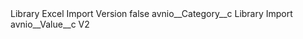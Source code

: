 <?xml version="1.0" encoding="UTF-8"?>
<CustomMetadata xmlns="http://soap.sforce.com/2006/04/metadata" xmlns:xsi="http://www.w3.org/2001/XMLSchema-instance" xmlns:xsd="http://www.w3.org/2001/XMLSchema">
    <label>Library Excel Import Version</label>
    <protected>false</protected>
    <values>
        <field>avnio__Category__c</field>
        <value xsi:type="xsd:string">Library Import</value>
    </values>
    <values>
        <field>avnio__Value__c</field>
        <value xsi:type="xsd:string">V2</value>
    </values>
</CustomMetadata>
